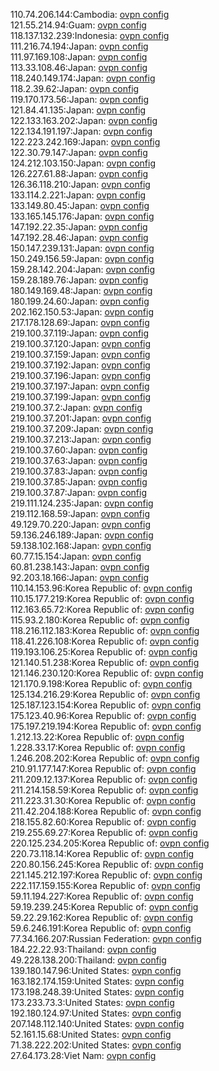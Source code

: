 110.74.206.144:Cambodia: [ovpn config](vpn/110_74_206_144.ovpn)  
121.55.214.94:Guam: [ovpn config](vpn/121_55_214_94.ovpn)  
118.137.132.239:Indonesia: [ovpn config](vpn/118_137_132_239.ovpn)  
111.216.74.194:Japan: [ovpn config](vpn/111_216_74_194.ovpn)  
111.97.169.108:Japan: [ovpn config](vpn/111_97_169_108.ovpn)  
113.33.108.46:Japan: [ovpn config](vpn/113_33_108_46.ovpn)  
118.240.149.174:Japan: [ovpn config](vpn/118_240_149_174.ovpn)  
118.2.39.62:Japan: [ovpn config](vpn/118_2_39_62.ovpn)  
119.170.173.56:Japan: [ovpn config](vpn/119_170_173_56.ovpn)  
121.84.41.135:Japan: [ovpn config](vpn/121_84_41_135.ovpn)  
122.133.163.202:Japan: [ovpn config](vpn/122_133_163_202.ovpn)  
122.134.191.197:Japan: [ovpn config](vpn/122_134_191_197.ovpn)  
122.223.242.169:Japan: [ovpn config](vpn/122_223_242_169.ovpn)  
122.30.79.147:Japan: [ovpn config](vpn/122_30_79_147.ovpn)  
124.212.103.150:Japan: [ovpn config](vpn/124_212_103_150.ovpn)  
126.227.61.88:Japan: [ovpn config](vpn/126_227_61_88.ovpn)  
126.36.118.210:Japan: [ovpn config](vpn/126_36_118_210.ovpn)  
133.114.2.221:Japan: [ovpn config](vpn/133_114_2_221.ovpn)  
133.149.80.45:Japan: [ovpn config](vpn/133_149_80_45.ovpn)  
133.165.145.176:Japan: [ovpn config](vpn/133_165_145_176.ovpn)  
147.192.22.35:Japan: [ovpn config](vpn/147_192_22_35.ovpn)  
147.192.28.46:Japan: [ovpn config](vpn/147_192_28_46.ovpn)  
150.147.239.131:Japan: [ovpn config](vpn/150_147_239_131.ovpn)  
150.249.156.59:Japan: [ovpn config](vpn/150_249_156_59.ovpn)  
159.28.142.204:Japan: [ovpn config](vpn/159_28_142_204.ovpn)  
159.28.189.76:Japan: [ovpn config](vpn/159_28_189_76.ovpn)  
180.149.169.48:Japan: [ovpn config](vpn/180_149_169_48.ovpn)  
180.199.24.60:Japan: [ovpn config](vpn/180_199_24_60.ovpn)  
202.162.150.53:Japan: [ovpn config](vpn/202_162_150_53.ovpn)  
217.178.128.69:Japan: [ovpn config](vpn/217_178_128_69.ovpn)  
219.100.37.119:Japan: [ovpn config](vpn/219_100_37_119.ovpn)  
219.100.37.120:Japan: [ovpn config](vpn/219_100_37_120.ovpn)  
219.100.37.159:Japan: [ovpn config](vpn/219_100_37_159.ovpn)  
219.100.37.192:Japan: [ovpn config](vpn/219_100_37_192.ovpn)  
219.100.37.196:Japan: [ovpn config](vpn/219_100_37_196.ovpn)  
219.100.37.197:Japan: [ovpn config](vpn/219_100_37_197.ovpn)  
219.100.37.199:Japan: [ovpn config](vpn/219_100_37_199.ovpn)  
219.100.37.2:Japan: [ovpn config](vpn/219_100_37_2.ovpn)  
219.100.37.201:Japan: [ovpn config](vpn/219_100_37_201.ovpn)  
219.100.37.209:Japan: [ovpn config](vpn/219_100_37_209.ovpn)  
219.100.37.213:Japan: [ovpn config](vpn/219_100_37_213.ovpn)  
219.100.37.60:Japan: [ovpn config](vpn/219_100_37_60.ovpn)  
219.100.37.63:Japan: [ovpn config](vpn/219_100_37_63.ovpn)  
219.100.37.83:Japan: [ovpn config](vpn/219_100_37_83.ovpn)  
219.100.37.85:Japan: [ovpn config](vpn/219_100_37_85.ovpn)  
219.100.37.87:Japan: [ovpn config](vpn/219_100_37_87.ovpn)  
219.111.124.235:Japan: [ovpn config](vpn/219_111_124_235.ovpn)  
219.112.168.59:Japan: [ovpn config](vpn/219_112_168_59.ovpn)  
49.129.70.220:Japan: [ovpn config](vpn/49_129_70_220.ovpn)  
59.136.246.189:Japan: [ovpn config](vpn/59_136_246_189.ovpn)  
59.138.102.168:Japan: [ovpn config](vpn/59_138_102_168.ovpn)  
60.77.15.154:Japan: [ovpn config](vpn/60_77_15_154.ovpn)  
60.81.238.143:Japan: [ovpn config](vpn/60_81_238_143.ovpn)  
92.203.18.166:Japan: [ovpn config](vpn/92_203_18_166.ovpn)  
110.14.153.96:Korea Republic of: [ovpn config](vpn/110_14_153_96.ovpn)  
110.15.177.219:Korea Republic of: [ovpn config](vpn/110_15_177_219.ovpn)  
112.163.65.72:Korea Republic of: [ovpn config](vpn/112_163_65_72.ovpn)  
115.93.2.180:Korea Republic of: [ovpn config](vpn/115_93_2_180.ovpn)  
118.216.112.183:Korea Republic of: [ovpn config](vpn/118_216_112_183.ovpn)  
118.41.226.108:Korea Republic of: [ovpn config](vpn/118_41_226_108.ovpn)  
119.193.106.25:Korea Republic of: [ovpn config](vpn/119_193_106_25.ovpn)  
121.140.51.238:Korea Republic of: [ovpn config](vpn/121_140_51_238.ovpn)  
121.146.230.120:Korea Republic of: [ovpn config](vpn/121_146_230_120.ovpn)  
121.170.9.198:Korea Republic of: [ovpn config](vpn/121_170_9_198.ovpn)  
125.134.216.29:Korea Republic of: [ovpn config](vpn/125_134_216_29.ovpn)  
125.187.123.154:Korea Republic of: [ovpn config](vpn/125_187_123_154.ovpn)  
175.123.40.96:Korea Republic of: [ovpn config](vpn/175_123_40_96.ovpn)  
175.197.219.194:Korea Republic of: [ovpn config](vpn/175_197_219_194.ovpn)  
1.212.13.22:Korea Republic of: [ovpn config](vpn/1_212_13_22.ovpn)  
1.228.33.17:Korea Republic of: [ovpn config](vpn/1_228_33_17.ovpn)  
1.246.208.202:Korea Republic of: [ovpn config](vpn/1_246_208_202.ovpn)  
210.91.177.147:Korea Republic of: [ovpn config](vpn/210_91_177_147.ovpn)  
211.209.12.137:Korea Republic of: [ovpn config](vpn/211_209_12_137.ovpn)  
211.214.158.59:Korea Republic of: [ovpn config](vpn/211_214_158_59.ovpn)  
211.223.31.30:Korea Republic of: [ovpn config](vpn/211_223_31_30.ovpn)  
211.42.204.188:Korea Republic of: [ovpn config](vpn/211_42_204_188.ovpn)  
218.155.82.60:Korea Republic of: [ovpn config](vpn/218_155_82_60.ovpn)  
219.255.69.27:Korea Republic of: [ovpn config](vpn/219_255_69_27.ovpn)  
220.125.234.205:Korea Republic of: [ovpn config](vpn/220_125_234_205.ovpn)  
220.73.118.14:Korea Republic of: [ovpn config](vpn/220_73_118_14.ovpn)  
220.80.156.245:Korea Republic of: [ovpn config](vpn/220_80_156_245.ovpn)  
221.145.212.197:Korea Republic of: [ovpn config](vpn/221_145_212_197.ovpn)  
222.117.159.155:Korea Republic of: [ovpn config](vpn/222_117_159_155.ovpn)  
59.11.194.227:Korea Republic of: [ovpn config](vpn/59_11_194_227.ovpn)  
59.19.239.245:Korea Republic of: [ovpn config](vpn/59_19_239_245.ovpn)  
59.22.29.162:Korea Republic of: [ovpn config](vpn/59_22_29_162.ovpn)  
59.6.246.191:Korea Republic of: [ovpn config](vpn/59_6_246_191.ovpn)  
77.34.166.207:Russian Federation: [ovpn config](vpn/77_34_166_207.ovpn)  
184.22.22.93:Thailand: [ovpn config](vpn/184_22_22_93.ovpn)  
49.228.138.200:Thailand: [ovpn config](vpn/49_228_138_200.ovpn)  
139.180.147.96:United States: [ovpn config](vpn/139_180_147_96.ovpn)  
163.182.174.159:United States: [ovpn config](vpn/163_182_174_159.ovpn)  
173.198.248.39:United States: [ovpn config](vpn/173_198_248_39.ovpn)  
173.233.73.3:United States: [ovpn config](vpn/173_233_73_3.ovpn)  
192.180.124.97:United States: [ovpn config](vpn/192_180_124_97.ovpn)  
207.148.112.140:United States: [ovpn config](vpn/207_148_112_140.ovpn)  
52.161.15.68:United States: [ovpn config](vpn/52_161_15_68.ovpn)  
71.38.222.202:United States: [ovpn config](vpn/71_38_222_202.ovpn)  
27.64.173.28:Viet Nam: [ovpn config](vpn/27_64_173_28.ovpn)  
